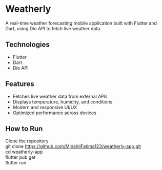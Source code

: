 # Weatherly

A real-time weather forecasting mobile application built with Flutter and Dart, using Dio API to fetch live weather data.  

## Technologies  
- Flutter  
- Dart  
- Dio API  

## Features  
- Fetches live weather data from external APIs  
- Displays temperature, humidity, and conditions  
- Modern and responsive UI/UX  
- Optimized performance across devices  

## How to Run  
   Clone the repository  
   git clone https://github.com/MinahilFatima123/weatherly-app.git  
   cd weatherly-app  
   flutter pub get  
   flutter run  
